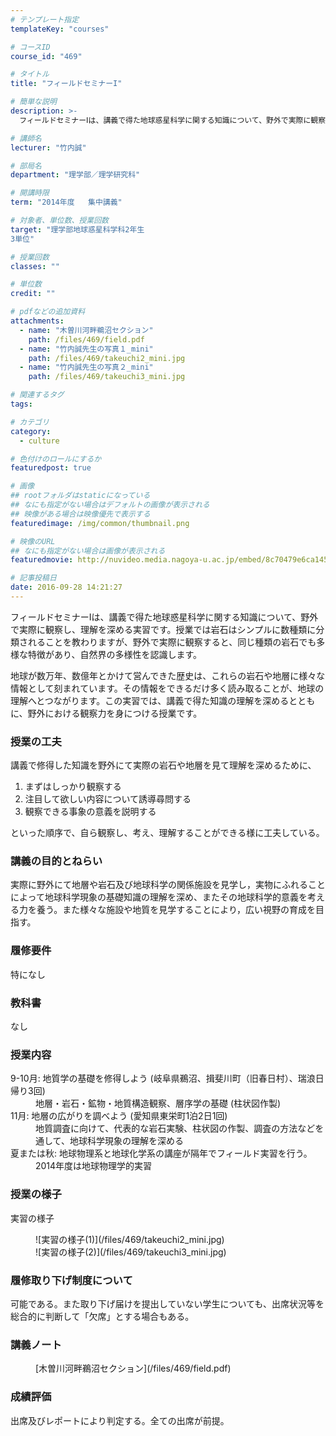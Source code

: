 ```yaml
---
# テンプレート指定
templateKey: "courses"

# コースID
course_id: "469"

# タイトル
title: "フィールドセミナーI"

# 簡単な説明
description: >-
  フィールドセミナーⅠは、講義で得た地球惑星科学に関する知識について、野外で実際に観察し、理解を深める実習です。授業では岩石はシンプルに数種類に分類されることを教わりますが、野外で実際に観察すると、同じ...

# 講師名
lecturer: "竹内誠"

# 部局名
department: "理学部／理学研究科"

# 開講時限
term: "2014年度	集中講義"

# 対象者、単位数、授業回数
target: "理学部地球惑星科学科2年生
3単位"

# 授業回数
classes: ""

# 単位数
credit: ""

# pdfなどの追加資料
attachments: 
  - name: "木曽川河畔鵜沼セクション" 
    path: /files/469/field.pdf
  - name: "竹内誠先生の写真１_mini" 
    path: /files/469/takeuchi2_mini.jpg
  - name: "竹内誠先生の写真２_mini" 
    path: /files/469/takeuchi3_mini.jpg

# 関連するタグ
tags:

# カテゴリ
category:
  - culture

# 色付けのロールにするか
featuredpost: true

# 画像
## rootフォルダはstaticになっている
## なにも指定がない場合はデフォルトの画像が表示される
## 映像がある場合は映像優先で表示する
featuredimage: /img/common/thumbnail.png

# 映像のURL
## なにも指定がない場合は画像が表示される
featuredmovie: http://nuvideo.media.nagoya-u.ac.jp/embed/8c70479e6ca145dc7975fdbbdd0fcb302becd5be

# 記事投稿日
date: 2016-09-28 14:21:27
---
```


フィールドセミナーⅠは、講義で得た地球惑星科学に関する知識について、野外で実際に観察し、理解を深める実習です。授業では岩石はシンプルに数種類に分類されることを教わりますが、野外で実際に観察すると、同じ種類の岩石でも多様な特徴があり、自然界の多様性を認識します。

地球が数万年、数億年とかけて営んできた歴史は、これらの岩石や地層に様々な情報として刻まれています。その情報をできるだけ多く読み取ることが、地球の理解へとつながります。この実習では、講義で得た知識の理解を深めるとともに、野外における観察力を身につける授業です。

### 授業の工夫

講義で修得した知識を野外にて実際の岩石や地層を見て理解を深めるために、

1. まずはしっかり観察する
2. 注目して欲しい内容について誘導尋問する
3. 観察できる事象の意義を説明する

といった順序で、自ら観察し、考え、理解することができる様に工夫している。



### 講義の目的とねらい

実際に野外にて地層や岩石及び地球科学の関係施設を見学し，実物にふれることによって地球科学現象の基礎知識の理解を深め、またその地球科学的意義を考える力を養う。また様々な施設や地質を見学することにより，広い視野の育成を目指す。

### 履修要件

特になし

### 教科書

なし

### 授業内容

<dl>
<dt>
9-10月: 地質学の基礎を修得しよう (岐阜県鵜沼、揖斐川町（旧春日村）、瑞浪日帰り3回)
</dt>

<dd>
地層・岩石・鉱物・地質構造観察、層序学の基礎 (柱状図作製)
</dd>

<dt>
11月: 地層の広がりを調べよう (愛知県東栄町1泊2日1回)
</dt>

<dd>
地質調査に向けて、代表的な岩石実験、柱状図の作製、調査の方法などを通して、地球科学現象の理解を深める
</dd>

<dt>
夏または秋: 地球物理系と地球化学系の講座が隔年でフィールド実習を行う。
</dt>

<dd>
2014年度は地球物理学的実習
</dd>
</dl>

### 授業の様子

実習の様子

<dl>
<dd>
![実習の様子(1)](/files/469/takeuchi2_mini.jpg) </dd>

<dd>
![実習の様子(2)](/files/469/takeuchi3_mini.jpg) </dd>
</dl>

### 履修取り下げ制度について

可能である。また取り下げ届けを提出していない学生についても、出席状況等を総合的に判断して「欠席」とする場合もある。



### 講義ノート

<dl>
<dd>
[木曽川河畔鵜沼セクション](/files/469/field.pdf) 
</dd>
</dl>



### 成績評価

出席及びレポートにより判定する。全ての出席が前提。

